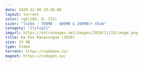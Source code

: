 ```yaml
---
date: 2020-12-08 19:36:08
layout: torrent
color: rgb(204, 0, 153)
sizer: "[x264 - 700MB - 400MB & 200MB]+ ESub"
category: "{{slug}}"
imgurl: https://extraimages.net/images/2020/11/15/image.png
title: Ka Pae Ranasingam (2020)
size: 33 GB
type: Video
torrent: https://codepen.io/
magnet: https://codepen.io/
---
```

